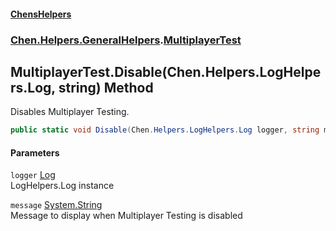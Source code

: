 #### [ChensHelpers](./index.md 'index')
### [Chen.Helpers.GeneralHelpers](./Chen-Helpers-GeneralHelpers.md 'Chen.Helpers.GeneralHelpers').[MultiplayerTest](./Chen-Helpers-GeneralHelpers-MultiplayerTest.md 'Chen.Helpers.GeneralHelpers.MultiplayerTest')
## MultiplayerTest.Disable(Chen.Helpers.LogHelpers.Log, string) Method
Disables Multiplayer Testing.  
```csharp
public static void Disable(Chen.Helpers.LogHelpers.Log logger, string message="Multiplayer Testing disabled.");
```
#### Parameters
<a name='Chen-Helpers-GeneralHelpers-MultiplayerTest-Disable(Chen-Helpers-LogHelpers-Log_string)-logger'></a>
`logger` [Log](./Chen-Helpers-LogHelpers-Log.md 'Chen.Helpers.LogHelpers.Log')  
LogHelpers.Log instance  
  
<a name='Chen-Helpers-GeneralHelpers-MultiplayerTest-Disable(Chen-Helpers-LogHelpers-Log_string)-message'></a>
`message` [System.String](https://docs.microsoft.com/en-us/dotnet/api/System.String 'System.String')  
Message to display when Multiplayer Testing is disabled  
  
